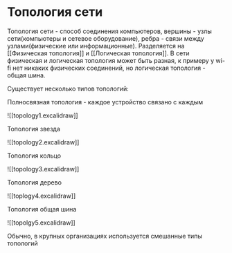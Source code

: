 # Топология сети
Топология сети - способ соединения компьютеров, вершины - узлы сети(компьютеры и сетевое оборудование), ребра - связи между узлами(физические или информационные).  Разделяется на [[Физическая топология]] и [[Логическая топология]]. В сети физическая и логическая топология может быть разная, к примеру у wi-fi нет никаких физических соединений, но логическая топология - общая шина.

Существует несколько типов топологий:

Полносвязная топология - каждое устройство связано с каждым

![[topology1.excalidraw]]

Топология звезда

![[topology2.excalidraw]]

Топология кольцо

![[topology3.excalidraw]]

Топология дерево

![[toplogy4.excalidraw]]


Топология общая шина

![[topolgy5.excalidraw]]


Обычно, в крупных организациях используется смешанные типы топологий